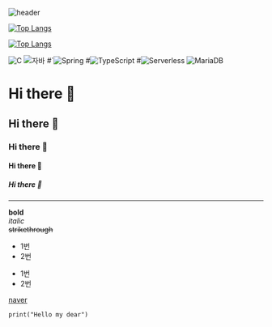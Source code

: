 ![header](https://capsule-render.vercel.app/api?type=wave&color=auto&height=300&section=header&text=Hybrid%20Cloud&fontSize=90&fadeIn)

[![Top Langs](https://github-readme-stats.vercel.app/api/top-langs/?username=EO7I)](https://github.com/EO7I/github-readme-stats)

[![Top Langs](https://github-readme-stats.vercel.app/api/top-langs/?username=EO7I&layout=compact)](https://github.com/EO7I/github-readme-stats)

![C](https://img.shields.io/badge/-C-123456?style=flat-square&logo=C&logoColor=black)
![자바](https://img.shields.io/badge/-자바-007396?style=flat&logo=Java&logoColor=ffffff)
#`![Spring](https://img.shields.io/badge/-Spring-6DB33F?style=for-the-badge&logo=Spring&logoColor=white)
#![TypeScript](https://img.shields.io/badge/-TypeScript-3178C6?style=flat-square&logo=TypeScript&logoColor=white)
#![Serverless](https://img.shields.io/badge/-Serverless-FD5750?style=flat-square&logo=Serverless&logoColor=magenta)
![MariaDB](https://img.shields.io/badge/-MariaDB-1F305F?style=flat-square&logo=mariadb&logoColor=white)

# Hi there 👋
## Hi there 👋
### Hi there 👋
#### Hi there 👋
##### Hi there 👋

----
**bold**<br>
*italic*<br>
~~strikethrough~~<br>
* 1번
* 2번
- 1번
- 2번

[naver](https://www.naver.com)


```
print("Hello my dear")
```

<!--
**EO7I/EO7I** is a ✨ _special_ ✨ repository because its `README.md` (this file) appears on your GitHub profile.

Here are some ideas to get you started:

- 🔭 I’m currently working on ...
- 🌱 I’m currently learning ...
- 👯 I’m looking to collaborate on ...
- 🤔 I’m looking for help with ...
- 💬 Ask me about ...
- 📫 How to reach me: ...
- 😄 Pronouns: ...
- ⚡ Fun fact: ...
-->
